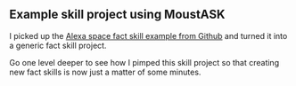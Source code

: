 ## Example skill project using MoustASK

I picked up the [Alexa space fact skill example from Github](https://github.com/alexa/skill-sample-nodejs-fact) and turned it into a generic fact skill project. 

Go one level deeper to see how I pimped this skill project so that creating new fact skills is now just a matter of some minutes.
